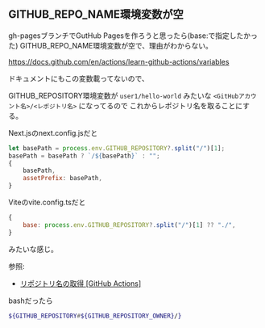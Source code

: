 ## GITHUB_REPO_NAME環境変数が空

gh-pagesブランチでGutHub Pagesを作ろうと思ったら(base:で指定したかった)
GITHUB_REPO_NAME環境変数が空で、理由がわからない。

https://docs.github.com/en/actions/learn-github-actions/variables

ドキュメントにもこの変数載ってないので、

GITHUB_REPOSITORY環境変数が
`user1/hello-world`
みたいな `<GitHubアカウント名>/<レポジトリ名>` になってるので
これからレポジトリ名を取ることにする。

Next.jsのnext.config.jsだと

```javascript
let basePath = process.env.GITHUB_REPOSITORY?.split("/")[1];
basePath = basePath ? `/${basePath}` : "";
{
    basePath,
    assetPrefix: basePath,
}
```

Viteのvite.config.tsだと

```javascript
{
    base: process.env.GITHUB_REPOSITORY?.split("/")[1] ?? "./",
}
```

みたいな感じ。

参照:

- [リポジトリ名の取得 [GitHub Actions]](https://zenn.dev/snowcait/articles/757d0c6815227f)

bashだったら

```bash
${GITHUB_REPOSITORY#${GITHUB_REPOSITORY_OWNER}/}
```
